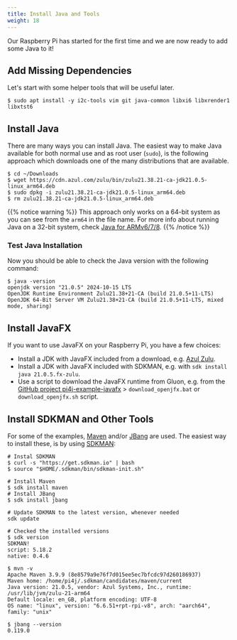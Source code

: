 ```yaml
---
title: Install Java and Tools
weight: 18
---
```


Our Raspberry Pi has started for the first time and we are now ready to add some Java to it!

## Add Missing Dependencies

Let's start with some helper tools that will be useful later.

```shell
$ sudo apt install -y i2c-tools vim git java-common libxi6 libxrender1 libxtst6
```

## Install Java

There are many ways you can install Java. The easiest way to make Java available for both normal use and as root user (`sudo`), is the following approach which downloads one of the many distributions that are available.

```shell
$ cd ~/Downloads
$ wget https://cdn.azul.com/zulu/bin/zulu21.38.21-ca-jdk21.0.5-linux_arm64.deb
$ sudo dpkg -i zulu21.38.21-ca-jdk21.0.5-linux_arm64.deb
$ rm zulu21.38.21-ca-jdk21.0.5-linux_arm64.deb
```

{{% notice warning %}}
This approach only works on a 64-bit system as you can see from the `arm64` in the file name. For more info about running Java on a 32-bit system, check [Java for ARMv6/7/8](/documentation/java-for-arm/).
{{% /notice %}}

### Test Java Installation

Now you should be able to check the Java version with the following command:

```shell
$ java -version
openjdk version "21.0.5" 2024-10-15 LTS
OpenJDK Runtime Environment Zulu21.38+21-CA (build 21.0.5+11-LTS)
OpenJDK 64-Bit Server VM Zulu21.38+21-CA (build 21.0.5+11-LTS, mixed mode, sharing)
```

## Install JavaFX

If you want to use JavaFX on your Raspberry Pi, you have a few choices:

* Install a JDK with JavaFX included from a download, e.g. [Azul Zulu](https://www.azul.com/downloads/?version=java-21-lts&os=debian&package=jdk-fx#zulu).
* Install a JDK with JavaFX included with SDKMAN, e.g. with `sdk install java 21.0.5.fx-zulu`.
* Use a script to download the JavaFX runtime from Gluon, e.g. from the [GitHub project pi4j-example-javafx](https://github.com/Pi4J/pi4j-example-javafx/tree/main) > `download_openjfx.bat` or `download_openjfx.sh` script.

## Install SDKMAN and Other Tools

For some of the examples, [Maven](https://maven.apache.org/) and/or [JBang](https://www.jbang.dev/) are used. The easiest way to install these, is by using [SDKMAN](https://sdkman.io/):

```shell
# Instal SDKMAN
$ curl -s "https://get.sdkman.io" | bash
$ source "$HOME/.sdkman/bin/sdkman-init.sh"

# Install Maven
$ sdk install maven
# Install JBang
$ sdk install jbang

# Update SDKMAN to the latest version, whenever needed
sdk update

# Checked the installed versions
$ sdk version
SDKMAN!
script: 5.18.2
native: 0.4.6

$ mvn -v
Apache Maven 3.9.9 (8e8579a9e76f7d015ee5ec7bfcdc97d260186937)
Maven home: /home/pi4j/.sdkman/candidates/maven/current
Java version: 21.0.5, vendor: Azul Systems, Inc., runtime: /usr/lib/jvm/zulu-21-arm64
Default locale: en_GB, platform encoding: UTF-8
OS name: "linux", version: "6.6.51+rpt-rpi-v8", arch: "aarch64", family: "unix"

$ jbang --version
0.119.0
```

